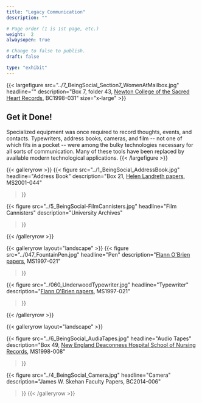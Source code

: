 ```yaml
---
title: "Legacy Communication"
description: ""

# Page order (1 is 1st page, etc.)
weight:  2
alwaysopen: true

# Change to false to publish.
draft: false

type: "exhibit"
---
```


{{< largefigure src="../7_BeingSocial_Section7_WomenAtMailbox.jpg"
                headline=""
                description="Box 7, folder 43, [Newton College of the Sacred Heart Records](https://bc-primo.hosted.exlibrisgroup.com/primo-explore/fulldisplay?docid=ALMA-BC21323284070001021&context=L&vid=bclib_new&search_scope=bcl&tab=bcl_only&lang=en_US), BC1998-031"
                size="x-large" >}}
## Get it Done!              
Specialized equipment was once required to record thoughts, events, and contacts. Typewriters, address books, cameras, and film -- not one of which fits in a pocket -- were among the bulky technologies necessary for all sorts of communication. Many of these tools have been replaced by available modern technological applications.
{{< /largefigure >}}

{{< galleryrow >}}
{{< figure src="../1_BeingSocial_AddressBook.jpg"
           headline="Address Book"
           description="Box 21, [Helen Landreth papers](https://bc-primo.hosted.exlibrisgroup.com/primo-explore/fulldisplay?docid=ALMA-BC21359576400001021&context=L&vid=bclib_new&search_scope=bcl&tab=bcl_only&lang=en_US), MS2001-044"
>}}

{{< figure src="../5_BeingSocial-FilmCannisters.jpg"
            headline="Film Cannisters"
            description="University Archives"
>}}

{{< /galleryrow >}}

{{< galleryrow layout="landscape" >}}
{{< figure src="../047_FountainPen.jpg"
            headline="Pen"
            description="[Flann O'Brien papers](https://bc-primo.hosted.exlibrisgroup.com/primo-explore/fulldisplay?docid=ALMA-BC21332671220001021&context=L&vid=bclib_new&search_scope=bcl&tab=bcl_only&lang=en_US), MS1997-021"
>}}

{{< figure src="../060_UnderwoodTypewriter.jpg"
            headline="Typewriter"
            description="[Flann O'Brien papers](https://bc-primo.hosted.exlibrisgroup.com/primo-explore/fulldisplay?docid=ALMA-BC21332671220001021&context=L&vid=bclib_new&search_scope=bcl&tab=bcl_only&lang=en_US), MS1997-021"
>}}

{{< /galleryrow >}}

{{< galleryrow layout="landscape" >}}

{{< figure src="../6_BeingSocial_AudiaTapes.jpg"
            headline="Audio Tapes"
            description="Box 49, [New England Deaconness Hospital School of Nursing Records](https://bc-primo.hosted.exlibrisgroup.com/primo-explore/fulldisplay?docid=ALMA-BC21352763480001021&context=L&vid=bclib_new&search_scope=bcl&tab=bcl_only&lang=en_US), MS1998-008"
>}}

{{< figure src="../4_BeingSocial_Camera.jpg"
            headline="Camera"
            description="James W. Skehan Faculty Papers, BC2014-006"
>}}
{{< /galleryrow >}}
